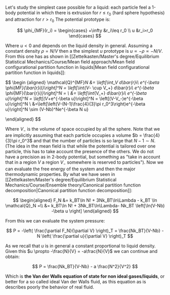 Let's study the simplest case possible for a liquid: each particle feel a 1-body potential in which there is extrusion for $r\leq r_0$ (hard sphere hypothesis) and attraction for $r>r_0$
The potential prototype is:

$$ 
\phi_{MF}(r_i) = 
\begin{cases}
+\infty &r_i\leq r_0 \\
u &r_i>r_0
\end{cases}
$$

Where $u<0$ and depends on the liquid density in general. 
Assuming a constant density $\rho = N/V$ then a the simplest $u$ prototype is $u \propto -\rho \propto -N/V$.
From this one has as shown in [[Zettelkasten/Master's degree/Equilibrium Statistical Mechanics/Course/Mean field approach/Mean field configurational partition function in liquids|Mean field configurational partition function in liquids]]:

$$ 
\begin {aligned}
\mathcal{Q}^{MF}_N &= \left[\int_V d\bar{r}_i\ e^{-\beta  \phi_{MF}(\bar{r}_i)}\right]^N = \left[\int_{V_- \cup V_+} d\bar{r}_i\ e^{-\beta  \phi_{MF}(\bar{r}_i)}\right]^N = \\
&= \left[\int_{V_+} d\bar{r}_i\ e^{-\beta u}\right]^N = \left[(V_+e^{-\beta u}\right]^N = \left[(V-V_-)e^{-\beta u}\right]^N \\
&=\left[\left(V-(N-1)\frac{4}{3}\pi r_0^3\right)e^{-\beta u}\right]^N \sim (V-Nb)^Ne^{-\beta N u}

\end{aligned}
$$

Where $V_-$ is the volume of space occupied by all the sphere. 
Note that we are implicitly assuming that each particle occupies a volume $b = \frac{4}{3}\pi r_0^3$ and that the number of particles is so large that $N-1 \sim N$.
(The idea in the mean field is that while the potential is tailored over one particle, this has to take account the presence of the others. We do not have a precision as in 2-body potential, but something as "take in account that in a region $V$ a region $V_-$ somewhere is reserved to particles").
Now we can evaluate the free energy of the system and then the major thermodynamic properties.
By what we have seen in [[Zettelkasten/Master's degree/Equilibrium Statistical Mechanics/Course/Ensemble theory/Canonical partition function decomposition|Canonical partition function decomposition]]:

$$ 
\begin{aligned}
F_N &= k_BT\ln N! + 3Nk_BT\ln\Lambda - k_BT \ln \mathcal{Q}_N  =\\
&= k_BT\ln N! + 3Nk_BT\ln\Lambda- Nk_BT \left[\ln(V-Nb) -\beta  u  \right] 
\end{aligned}
$$

From this we can evaluate the system pressure:

$$ P = -\left( \frac{\partial F_N}{\partial V} \right)_T = \frac{Nk_BT}{V-Nb} -N \left( \frac{\partial u}{\partial V} \right)_T $$

As we recall that $u$ is in general a constant proportional to liquid density. Given this $u \propto -\frac{N}{V} = -a\frac{N}{V}$ we can continue and obtain:

$$ P = \frac{Nk_BT}{V-Nb} - a \frac{N^2}{V^2} $$

Which is **the Van der Walls equation of state for non ideal gases/liquids**, or better for a so called ideal Van der Walls fluid, as this equation as is describes poorly the behavior of real fluid.